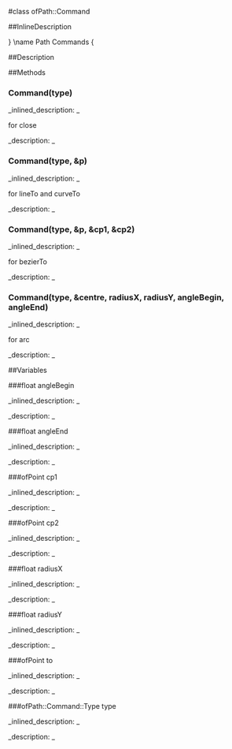 #class ofPath::Command


<!--
_visible: True_
_advanced: False_
_istemplated: False_
-->

##InlineDescription

\}
\name Path Commands
\{





##Description





##Methods



### Command(type)

<!--
_syntax: Command(type)_
_name: Command_
_returns: _
_returns_description: _
_parameters: ofPath::Command::Type type_
_access: public_
_version_started: 0.9.0_
_version_deprecated: _
_summary: _
_constant: False_
_static: False_
_visible: True_
_advanced: False_
-->

_inlined_description: _

for close





_description: _







<!----------------------------------------------------------------------------->

### Command(type, &p)

<!--
_syntax: Command(type, &p)_
_name: Command_
_returns: _
_returns_description: _
_parameters: ofPath::Command::Type type, const ofPoint &p_
_access: public_
_version_started: 0.9.0_
_version_deprecated: _
_summary: _
_constant: False_
_static: False_
_visible: True_
_advanced: False_
-->

_inlined_description: _

for lineTo and curveTo





_description: _







<!----------------------------------------------------------------------------->

### Command(type, &p, &cp1, &cp2)

<!--
_syntax: Command(type, &p, &cp1, &cp2)_
_name: Command_
_returns: _
_returns_description: _
_parameters: ofPath::Command::Type type, const ofPoint &p, const ofPoint &cp1, const ofPoint &cp2_
_access: public_
_version_started: 0.9.0_
_version_deprecated: _
_summary: _
_constant: False_
_static: False_
_visible: True_
_advanced: False_
-->

_inlined_description: _

for bezierTo





_description: _







<!----------------------------------------------------------------------------->

### Command(type, &centre, radiusX, radiusY, angleBegin, angleEnd)

<!--
_syntax: Command(type, &centre, radiusX, radiusY, angleBegin, angleEnd)_
_name: Command_
_returns: _
_returns_description: _
_parameters: ofPath::Command::Type type, const ofPoint &centre, float radiusX, float radiusY, float angleBegin, float angleEnd_
_access: public_
_version_started: 0.9.0_
_version_deprecated: _
_summary: _
_constant: False_
_static: False_
_visible: True_
_advanced: False_
-->

_inlined_description: _

for arc





_description: _







<!----------------------------------------------------------------------------->

##Variables



###float angleBegin

<!--
_name: angleBegin_
_type: float_
_access: public_
_version_started: 0.9.0_
_version_deprecated: _
_summary: _
_visible: True_
_constant: False_
_advanced: False_
-->

_inlined_description: _







_description: _







<!----------------------------------------------------------------------------->

###float angleEnd

<!--
_name: angleEnd_
_type: float_
_access: public_
_version_started: 0.9.0_
_version_deprecated: _
_summary: _
_visible: True_
_constant: False_
_advanced: False_
-->

_inlined_description: _







_description: _







<!----------------------------------------------------------------------------->

###ofPoint cp1

<!--
_name: cp1_
_type: ofPoint_
_access: public_
_version_started: 0.9.0_
_version_deprecated: _
_summary: _
_visible: True_
_constant: False_
_advanced: False_
-->

_inlined_description: _







_description: _







<!----------------------------------------------------------------------------->

###ofPoint cp2

<!--
_name: cp2_
_type: ofPoint_
_access: public_
_version_started: 0.9.0_
_version_deprecated: _
_summary: _
_visible: True_
_constant: False_
_advanced: False_
-->

_inlined_description: _







_description: _







<!----------------------------------------------------------------------------->

###float radiusX

<!--
_name: radiusX_
_type: float_
_access: public_
_version_started: 0.9.0_
_version_deprecated: _
_summary: _
_visible: True_
_constant: False_
_advanced: False_
-->

_inlined_description: _







_description: _







<!----------------------------------------------------------------------------->

###float radiusY

<!--
_name: radiusY_
_type: float_
_access: public_
_version_started: 0.9.0_
_version_deprecated: _
_summary: _
_visible: True_
_constant: False_
_advanced: False_
-->

_inlined_description: _







_description: _







<!----------------------------------------------------------------------------->

###ofPoint to

<!--
_name: to_
_type: ofPoint_
_access: public_
_version_started: 0.9.0_
_version_deprecated: _
_summary: _
_visible: True_
_constant: False_
_advanced: False_
-->

_inlined_description: _







_description: _







<!----------------------------------------------------------------------------->

###ofPath::Command::Type type

<!--
_name: type_
_type: ofPath::Command::Type_
_access: public_
_version_started: 0.9.0_
_version_deprecated: _
_summary: _
_visible: True_
_constant: False_
_advanced: False_
-->

_inlined_description: _







_description: _







<!----------------------------------------------------------------------------->

